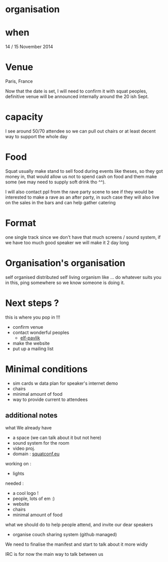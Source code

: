 organisation
============

# when 

14 / 15 November 2014

# Venue

Paris, France

Now that the date is set, I will need to confirm it with squat peoples, definitive venue will be announced internally around the 20 ish Sept.

# capacity

I see around 50/70 attendee so we can pull out chairs or at least decent way to support the whole day

# Food

Squat usually make stand to sell food during events like theses, so they got money in, that would allow us not to spend cash on food and them make some (we may need to supply soft drink tho ^^). 

I will also contact ppl from the rave party scene to see if they would be interested to make a rave as an after party, in such case they will also live on the sales in the bars and can help gather catering 

# Format

one single track since we don't have that much screens / sound system, if we have too much good speaker we will make it 2 day long

# Organisation's organisation

self organised distributed self living organism like ... do whatever suits you in this, ping somewhere so we know someone is doing it.

# Next steps ? 

this is where you pop in !!!

- confirm venue
- contact wonderful peoples 
	- [elf-pavlik](https://github.com/elf-pavlik)
- make the website
- put up a mailing list

# Minimal conditions

- sim cards w data plan for speaker's internet demo
- chairs
- minimal amount of food
- way to provide current to attendees

## additional notes 

what We already have 

- a space (we can talk about it but not here)
- sound system for the room
- video proj.
- domain : [squatconf.eu](http://squatconf.eu/) 

working on :

- lights 

needed : 

- a cool logo ! 
- people, lots of em :)
- website 
- chairs 
- minimal amount of food

what we should do to help people attend, and invite our dear speakers

- organise couch sharing system (github managed)

We need to finalise the manifest and start to talk about it more widly 

IRC is for now the main way to talk between us 


